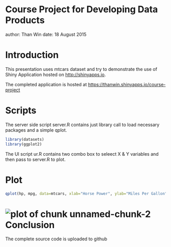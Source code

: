 Course Project for Developing Data Products
===
author: Than Win
date: 18 August 2015

Introduction
===

This presentation uses mtcars dataset and try to demonstrate the use of Shiny Application hosted on http://shinyapps.io. 

The completed application is hosted at https://thanwin.shinyapps.io/course-project

Scripts
===
The server side script server.R contains just library call to load necessary packages and a simple qplot.


```r
library(datasets)
library(ggplot2)
```

The UI script ur.R contains two combo box to seleect X & Y variables and then pass to server.R to plot.

Plot
===

```r
qplot(hp, mpg, data=mtcars, xlab="Horse Power", ylab="Miles Per Gallon")
```

![plot of chunk unnamed-chunk-2](course-project-figure/unnamed-chunk-2-1.png) 
Conclusion
===

The complete source code is uploaded to github
